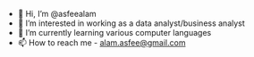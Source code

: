 - 👋 Hi, I’m @asfeealam
- 👀 I’m interested in working as a data analyst/business analyst
- 🌱 I’m currently learning various computer languages
- 📫 How to reach me - alam.asfee@gmail.com

<!---
asfeealam/asfeealam is a ✨ special ✨ repository because its `README.md` (this file) appears on your GitHub profile.
You can click the Preview link to take a look at your changes.
--->
